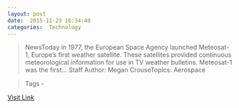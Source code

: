 ```yaml
---
layout: post
date:  2015-11-23 16:34:40 
categories:  Technology 
---
```


> NewsToday in 1977, the European Space Agency launched Meteosat-1, Europe’s first weather satellite. These satellites provided continuous meteorological information for use in TV weather bulletins. Meteosat-1 was the first... Staff Author:&nbsp;Megan CrouseTopics:&nbsp;Aerospace

>Tags -                                                                                                                                                     

[Visit Link](http://www.pddnet.com/news/2015/11/today-engineering-history-europes-first-weather-satellite-launches)
